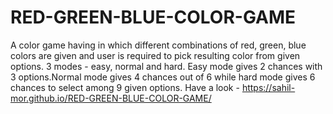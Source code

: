 # RED-GREEN-BLUE-COLOR-GAME
A color game having in which different combinations of red, green, blue colors are given and user is required to pick resulting color from given options. 3 modes - easy, normal and hard. Easy mode gives 2 chances with 3 options.Normal mode gives 4 chances out of 6 while hard mode gives 6 chances to select among 9 given options. 
Have a look - https://sahil-mor.github.io/RED-GREEN-BLUE-COLOR-GAME/
